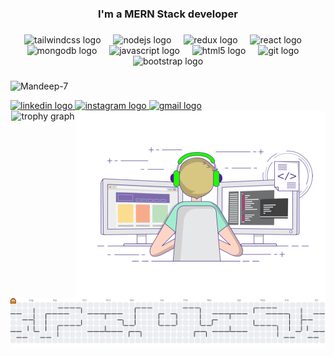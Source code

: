 
<h3 align="center">I'm a MERN Stack developer</h3>

###

<div align="center">
  <img src="https://skillicons.dev/icons?i=tailwind" height="60" alt="tailwindcss logo"  />
  <img width="12" />
  <img src="https://cdn.jsdelivr.net/gh/devicons/devicon/icons/nodejs/nodejs-original.svg" height="60" alt="nodejs logo"  />
  <img width="12" />
  <img src="https://cdn.jsdelivr.net/gh/devicons/devicon/icons/redux/redux-original.svg" height="60" alt="redux logo"  />
  <img width="12" />
  <img src="https://cdn.jsdelivr.net/gh/devicons/devicon/icons/react/react-original.svg" height="60" alt="react logo"  />
  <img width="12" />
  <img src="https://cdn.jsdelivr.net/gh/devicons/devicon/icons/mongodb/mongodb-original.svg" height="60" alt="mongodb logo"  />
  <img width="12" />
  <img src="https://cdn.jsdelivr.net/gh/devicons/devicon/icons/javascript/javascript-original.svg" height="60" alt="javascript logo"  />
  <img width="12" />
  <img src="https://cdn.jsdelivr.net/gh/devicons/devicon/icons/html5/html5-original.svg" height="60" alt="html5 logo"  />
  <img width="12" />
  <img src="https://cdn.jsdelivr.net/gh/devicons/devicon/icons/git/git-original.svg" height="60" alt="git logo"  />
  <img width="12" />
  <img src="https://cdn.jsdelivr.net/gh/devicons/devicon/icons/bootstrap/bootstrap-original.svg" height="60" alt="bootstrap logo"  />
</div>

###



###

<div align="left">

<img align="left" src="https://github-readme-stats.vercel.app/api/top-langs?username=Mandeep-7&show_icons=true&locale=en&layout=compact&theme=tokyonight" alt="Mandeep-7" /><br>

  <a href="https://www.linkedin.com/in/mandeep-kumar-2212a11b4/">
   <img src="https://raw.githubusercontent.com/maurodesouza/profile-readme-generator/master/src/assets/icons/social/linkedin/default.svg" width="52" height="40" alt="linkedin logo"  />
  </a>
   <a href="https://www.instagram.com/mandeep_7_/">
     <img src="https://raw.githubusercontent.com/maurodesouza/profile-readme-generator/master/src/assets/icons/social/instagram/default.svg" width="52" height="40" alt="instagram logo"  />
   </a>
   <a href="mailto:mandeepkumar5320@gmail.com?subject=Collaboration%20Request">
    <img src="https://raw.githubusercontent.com/maurodesouza/profile-readme-generator/master/src/assets/icons/social/gmail/default.svg" width="52" height="40" alt="gmail logo"  />
   </a>
</div>

<div align="center">
<img align="right" alt="Coding" width="400" src="https://raw.githubusercontent.com/devSouvik/devSouvik/master/gif3.gif">
</div>


<div align="center">


  <img src="https://github-profile-trophy.vercel.app?username=Mandeep-7&theme=dracula&column=-1&row=1&margin-w=8&margin-h=8&no-bg=false&no-frame=false&order=4" height="150" alt="trophy graph"  />
</div>

###
<picture>
  <source media="(prefers-color-scheme: dark)" srcset="https://raw.githubusercontent.com/Mandeep-7/Mandeep-7/output/pacman-contribution-graph-dark.svg">
  <source media="(prefers-color-scheme: light)" srcset="https://raw.githubusercontent.com/Mandeep-7/Mandeep-7/output/pacman-contribution-graph.svg">
  <img alt="pacman contribution graph" src="https://raw.githubusercontent.com/Mandeep-7/Mandeep-7/output/pacman-contribution-graph.svg">
</picture>

